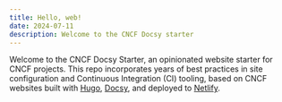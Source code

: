 ```yaml
---
title: Hello, web!
date: 2024-07-11
description: Welcome to the CNCF Docsy starter
---
```


Welcome to the CNCF Docsy Starter, an opinionated website starter for CNCF
projects. This repo incorporates years of best practices in site configuration
and Continuous Integration (CI) tooling, based on CNCF websites built with
[Hugo], [Docsy], and deployed to [Netlify].

[Docsy]: https://github.com/google/docsy
[Hugo]: https://gohugo.io
[Netlify]: https://netlify.com
